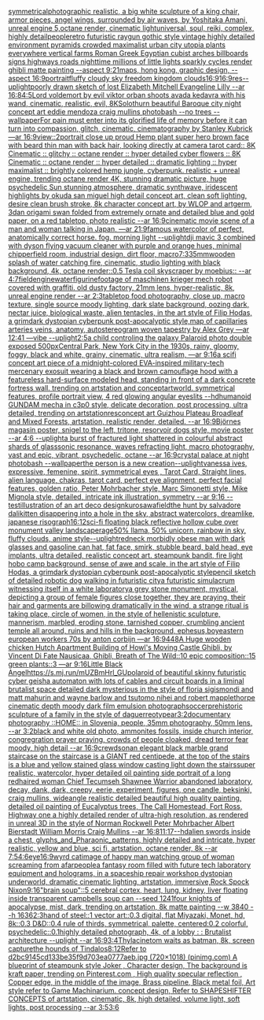 [symmetrical](https://www.ebank.nz/aiartgenerator?category=symmetrical)[photographic realistic, a big white sculpture of a king chair, armor pieces, angel wings, surrounded by air waves, by Yoshitaka Amani, unreal engine 5,octane render, cinematic light](https://www.ebank.nz/aiartgenerator?category=photographic%2520realistic%2C%2520a%2520big%2520white%2520sculpture%2520of%2520a%2520king%2520chair%2C%2520armor%2520pieces%2C%2520angel%2520wings%2C%2520surrounded%2520by%2520air%2520waves%2C%2520by%2520Yoshitaka%2520Amani%2C%2520unreal%2520engine%25205%2Coctane%2520render%2C%2520cinematic%2520light)[universal, soul, reiki, complex, highly detail](https://www.ebank.nz/aiartgenerator?category=universal%2C%2520soul%2C%2520reiki%2C%2520complex%2C%2520highly%2520detail)[people](https://www.ebank.nz/aiartgenerator?category=people)[retro futuristic raygun gothic style vintage highly detailed environment pyramids crowded maximalist urban city utopia plants everywhere vertical farms Roman Greek Egyptian cubist arches billboards signs highways roads nighttime millions of little lights sparkly cycles render ghibli matte painting --aspect 9:21](https://www.ebank.nz/aiartgenerator?category=retro%2520futuristic%2520raygun%2520gothic%2520style%2520vintage%2520highly%2520detailed%2520environment%2520pyramids%2520crowded%2520maximalist%2520urban%2520city%2520utopia%2520plants%2520everywhere%2520vertical%2520farms%2520Roman%2520Greek%2520Egyptian%2520cubist%2520arches%2520billboards%2520signs%2520highways%2520roads%2520nighttime%2520millions%2520of%2520little%2520lights%2520sparkly%2520cycles%2520render%2520ghibli%2520matte%2520painting%2520--aspect%25209%3A21)[maps,  hong kong,  graphic design,  --aspect 16:9](https://www.ebank.nz/aiartgenerator?category=maps%2C%2520%2520hong%2520kong%2C%2520%2520graphic%2520design%2C%2520%2520--aspect%252016%3A9)[portrait](https://www.ebank.nz/aiartgenerator?category=portrait)[fluffy cloudy sky freedom kingdom clouds](https://www.ebank.nz/aiartgenerator?category=fluffy%2520cloudy%2520sky%2520freedom%2520kingdom%2520clouds)[16:9](https://www.ebank.nz/aiartgenerator?category=16%3A9)[16:9](https://www.ebank.nz/aiartgenerator?category=16%3A9)[res](https://www.ebank.nz/aiartgenerator?category=res)[--uplight](https://www.ebank.nz/aiartgenerator?category=--uplight)[poorly drawn sketch of lost Elizabeth Mitchell Evangeline Lilly --ar 16:8](https://www.ebank.nz/aiartgenerator?category=poorly%2520drawn%2520sketch%2520of%2520lost%2520Elizabeth%2520Mitchell%2520Evangeline%2520Lilly%2520--ar%252016%3A8)[4:5](https://www.ebank.nz/aiartgenerator?category=4%3A5)[Lord voldemort by evil viktor orban shoots avada kedavra with his wand, cinematic, realistic, evil, 8K](https://www.ebank.nz/aiartgenerator?category=Lord%2520voldemort%2520by%2520evil%2520viktor%2520orban%2520shoots%2520avada%2520kedavra%2520with%2520his%2520wand%2C%2520cinematic%2C%2520realistic%2C%2520evil%2C%25208K)[Solothurn beautiful Baroque city night concept art eddie mendoza craig mullins photobash --no trees --wallpaper](https://www.ebank.nz/aiartgenerator?category=Solothurn%2520beautiful%2520Baroque%2520city%2520night%2520concept%2520art%2520eddie%2520mendoza%2520craig%2520mullins%2520photobash%2520--no%2520trees%2520--wallpaper)[For pain must enter into its glorified life of memory before it can turn into compassion, glitch, cinematic, cinematography by Stanley Kubrick —ar 16:9](https://www.ebank.nz/aiartgenerator?category=For%2520pain%2520must%2520enter%2520into%2520its%2520glorified%2520life%2520of%2520memory%2520before%2520it%2520can%2520turn%2520into%2520compassion%2C%2520glitch%2C%2520cinematic%2C%2520cinematography%2520by%2520Stanley%2520Kubrick%2520%E2%80%94ar%252016%3A9)[view::2](https://www.ebank.nz/aiartgenerator?category=view%3A%3A2)[portrait close up proud Hemp plant super hero brown face with beard thin man with back hair, looking directly at camera  tarot card:: 8K Cinematic :: glitchy :: octane render :: hyper detailed cyber flowers :: 8K Cinematic :: octane render :: hyper detailed :: dramatic lighting :: hyper maximalist :: brightly colored hemp jungle, cyberpunk. realistic + unreal engine, trending octane render 4K, stunning dramatic picture, huge psychedelic Sun stunning atmosphere, dramatic synthwave, iridescent highlights by okuda san miguel high detail concept art, clean soft lighting, desire clean brush stroke, 8k character concept art, by WLOP and artgerm, 3d](https://www.ebank.nz/aiartgenerator?category=portrait%2520close%2520up%2520proud%2520Hemp%2520plant%2520super%2520hero%2520brown%2520face%2520with%2520beard%2520thin%2520man%2520with%2520back%2520hair%2C%2520looking%2520directly%2520at%2520camera%2520%2520tarot%2520card%3A%3A%25208K%2520Cinematic%2520%3A%3A%2520glitchy%2520%3A%3A%2520octane%2520render%2520%3A%3A%2520hyper%2520detailed%2520cyber%2520flowers%2520%3A%3A%25208K%2520Cinematic%2520%3A%3A%2520octane%2520render%2520%3A%3A%2520hyper%2520detailed%2520%3A%3A%2520dramatic%2520lighting%2520%3A%3A%2520hyper%2520maximalist%2520%3A%3A%2520brightly%2520colored%2520hemp%2520jungle%2C%2520cyberpunk.%2520realistic%2520%2B%2520unreal%2520engine%2C%2520trending%2520octane%2520render%25204K%2C%2520stunning%2520dramatic%2520picture%2C%2520huge%2520psychedelic%2520Sun%2520stunning%2520atmosphere%2C%2520dramatic%2520synthwave%2C%2520iridescent%2520highlights%2520by%2520okuda%2520san%2520miguel%2520high%2520detail%2520concept%2520art%2C%2520clean%2520soft%2520lighting%2C%2520desire%2520clean%2520brush%2520stroke%2C%25208k%2520character%2520concept%2520art%2C%2520by%2520WLOP%2520and%2520artgerm%2C%25203d)[an origami swan folded from extremely ornate and detailed blue and gold paper, on a red tabletop, photo realistic --ar 16:9](https://www.ebank.nz/aiartgenerator?category=an%2520origami%2520swan%2520folded%2520from%2520extremely%2520ornate%2520and%2520detailed%2520blue%2520and%2520gold%2520paper%2C%2520on%2520a%2520red%2520tabletop%2C%2520photo%2520realistic%2520--ar%252016%3A9)[cinematic movie scene of a man and woman talking in Japan, —ar 21:9](https://www.ebank.nz/aiartgenerator?category=cinematic%2520movie%2520scene%2520of%2520a%2520man%2520and%2520woman%2520talking%2520in%2520Japan%2C%2520%E2%80%94ar%252021%3A9)[famous watercolor of perfect, anatomically correct horse. fog. morning light --uplight](https://www.ebank.nz/aiartgenerator?category=famous%2520watercolor%2520of%2520perfect%2C%2520anatomically%2520correct%2520horse.%2520fog.%2520morning%2520light%2520--uplight)[dji mavic 3 combined with dyson flying vacuum cleaner with purple and orange hues, minimal chipperfield room, industrial design, dirt floor, macro](https://www.ebank.nz/aiartgenerator?category=dji%2520mavic%25203%2520combined%2520with%2520dyson%2520flying%2520vacuum%2520cleaner%2520with%2520purple%2520and%2520orange%2520hues%2C%2520minimal%2520chipperfield%2520room%2C%2520industrial%2520design%2C%2520dirt%2520floor%2C%2520macro)[7:3](https://www.ebank.nz/aiartgenerator?category=7%3A3)[35mm](https://www.ebank.nz/aiartgenerator?category=35mm)[wooden splash of water catching fire, cinematic, studio lighting with black background, 4k, octane render::0.5 Tesla coil skyscraper by moebius:: --ar 4:7](https://www.ebank.nz/aiartgenerator?category=wooden%2520splash%2520of%2520water%2520catching%2520fire%2C%2520cinematic%2C%2520studio%2520lighting%2520with%2520black%2520background%2C%25204k%2C%2520octane%2520render%3A%3A0.5%2520Tesla%2520coil%2520skyscraper%2520by%2520moebius%3A%3A%2520--ar%25204%3A7)[field](https://www.ebank.nz/aiartgenerator?category=field)[engine](https://www.ebank.nz/aiartgenerator?category=engine)[water](https://www.ebank.nz/aiartgenerator?category=water)[figurine](https://www.ebank.nz/aiartgenerator?category=figurine)[footage of maschinen krieger mech robot covered with graffiti. old dusty factory,  21mm lens, hyper-realistic, 8k, unreal engine render --ar 2:3](https://www.ebank.nz/aiartgenerator?category=footage%2520of%2520maschinen%2520krieger%2520mech%2520robot%2520covered%2520with%2520graffiti.%2520old%2520dusty%2520factory%2C%2520%252021mm%2520lens%2C%2520hyper-realistic%2C%25208k%2C%2520unreal%2520engine%2520render%2520--ar%25202%3A3)[tabletop food photography, close up, macro texture, single source moody lighting, dark slate background, oozing dark, nectar juice, biological waste, alien tentacles, in the art style of Filip Hodas, a grimdark dystopian cyberpunk post-apocalyptic style,](https://www.ebank.nz/aiartgenerator?category=tabletop%2520food%2520photography%2C%2520close%2520up%2C%2520macro%2520texture%2C%2520single%2520source%2520moody%2520lighting%2C%2520dark%2520slate%2520background%2C%2520oozing%2520dark%2C%2520nectar%2520juice%2C%2520biological%2520waste%2C%2520alien%2520tentacles%2C%2520in%2520the%2520art%2520style%2520of%2520Filip%2520Hodas%2C%2520a%2520grimdark%2520dystopian%2520cyberpunk%2520post-apocalyptic%2520style%2C)[map of capillaries arteries veins, anatomy, autostereogram woven tapestry by Alex Grey —ar 12:41 —vibe --uplight](https://www.ebank.nz/aiartgenerator?category=map%2520of%2520capillaries%2520arteries%2520veins%2C%2520anatomy%2C%2520autostereogram%2520woven%2520tapestry%2520by%2520Alex%2520Grey%2520%E2%80%94ar%252012%3A41%2520%E2%80%94vibe%2520--uplight)[2:5](https://www.ebank.nz/aiartgenerator?category=2%3A5)[a child controling the galaxy Palaroid photo double exposed 500px](https://www.ebank.nz/aiartgenerator?category=a%2520child%2520controling%2520the%2520galaxy%2520Palaroid%2520photo%2520double%2520exposed%2520500px)[Central Park, New York City in the 1930s, rainy, gloomy, foggy, black and white, grainy, cinematic, ultra realism, —ar 9:16](https://www.ebank.nz/aiartgenerator?category=Central%2520Park%2C%2520New%2520York%2520City%2520in%2520the%25201930s%2C%2520rainy%2C%2520gloomy%2C%2520foggy%2C%2520black%2520and%2520white%2C%2520grainy%2C%2520cinematic%2C%2520ultra%2520realism%2C%2520%E2%80%94ar%25209%3A16)[a scifi concept art piece of a midnight-colored EVA-inspired military-tech mercenary exosuit wearing a black and brown camouflage hood with a featureless hard-surface modeled head, standing in front of a dark concrete fortress wall. trending on artstation and conceptartworld. symmetrical features, profile portrait view,  4 red glowing angular eyeslits --hd](https://www.ebank.nz/aiartgenerator?category=a%2520scifi%2520concept%2520art%2520piece%2520of%2520a%2520midnight-colored%2520EVA-inspired%2520military-tech%2520mercenary%2520exosuit%2520wearing%2520a%2520black%2520and%2520brown%2520camouflage%2520hood%2520with%2520a%2520featureless%2520hard-surface%2520modeled%2520head%2C%2520standing%2520in%2520front%2520of%2520a%2520dark%2520concrete%2520fortress%2520wall.%2520trending%2520on%2520artstation%2520and%2520conceptartworld.%2520symmetrical%2520features%2C%2520profile%2520portrait%2520view%2C%2520%25204%2520red%2520glowing%2520angular%2520eyeslits%2520--hd)[humanoid GUNDAM mecha in c3p0 style, delicate decoration, post processing, ultra detailed, trending on artstation](https://www.ebank.nz/aiartgenerator?category=humanoid%2520GUNDAM%2520mecha%2520in%2520c3p0%2520style%2C%2520delicate%2520decoration%2C%2520post%2520processing%2C%2520ultra%2520detailed%2C%2520trending%2520on%2520artstation)[res](https://www.ebank.nz/aiartgenerator?category=res)[concept art Guizhou Plateau Broadleaf and Mixed Forests, artstation, realistic render, detailed. --ar 16:9](https://www.ebank.nz/aiartgenerator?category=concept%2520art%2520Guizhou%2520Plateau%2520Broadleaf%2520and%2520Mixed%2520Forests%2C%2520artstation%2C%2520realistic%2520render%2C%2520detailed.%2520--ar%252016%3A9)[Björnes magasin poster, snigel to the left, tritone, resorvoir dogs style, movie poster --ar 4:6 --uplight](https://www.ebank.nz/aiartgenerator?category=Bj%C3%B6rnes%2520magasin%2520poster%2C%2520snigel%2520to%2520the%2520left%2C%2520tritone%2C%2520resorvoir%2520dogs%2520style%2C%2520movie%2520poster%2520--ar%25204%3A6%2520--uplight)[a burst of fractured light shattered in colourful abstract shards of glass](https://www.ebank.nz/aiartgenerator?category=a%2520burst%2520of%2520fractured%2520light%2520shattered%2520in%2520colourful%2520abstract%2520shards%2520of%2520glass)[sonic resonance, waves refracting light, macro photography, vast and epic, vibrant, psychedelic, octane --ar 16:9](https://www.ebank.nz/aiartgenerator?category=sonic%2520resonance%2C%2520waves%2520refracting%2520light%2C%2520macro%2520photography%2C%2520vast%2520and%2520epic%2C%2520vibrant%2C%2520psychedelic%2C%2520octane%2520--ar%252016%3A9)[crystal palace at night photobash --wallpaper](https://www.ebank.nz/aiartgenerator?category=crystal%2520palace%2520at%2520night%2520photobash%2520--wallpaper)[the person is a new creation](https://www.ebank.nz/aiartgenerator?category=the%2520person%2520is%2520a%2520new%2520creation)[--uplight](https://www.ebank.nz/aiartgenerator?category=--uplight)[vanessa ives, expressive, femenine, spirit,  symmetrical eyes , Tarot Card, Straight lines, alien language, chakras, tarot card, perfect eye alignment, perfect facial features, golden ratio, Peter Mohrbacher style, Marc Simonetti style, Mike Mignola style, detailed, intricate ink illustration, symmetry --ar 9:16 --test](https://www.ebank.nz/aiartgenerator?category=vanessa%2520ives%2C%2520expressive%2C%2520femenine%2C%2520spirit%2C%2520%2520symmetrical%2520eyes%2520%2C%2520Tarot%2520Card%2C%2520Straight%2520lines%2C%2520alien%2520language%2C%2520chakras%2C%2520tarot%2520card%2C%2520perfect%2520eye%2520alignment%2C%2520perfect%2520facial%2520features%2C%2520golden%2520ratio%2C%2520Peter%2520Mohrbacher%2520style%2C%2520Marc%2520Simonetti%2520style%2C%2520Mike%2520Mignola%2520style%2C%2520detailed%2C%2520intricate%2520ink%2520illustration%2C%2520symmetry%2520--ar%25209%3A16%2520--test)[illustration of an art deco design](https://www.ebank.nz/aiartgenerator?category=illustration%2520of%2520an%2520art%2520deco%2520design)[kurosawa](https://www.ebank.nz/aiartgenerator?category=kurosawa)[field](https://www.ebank.nz/aiartgenerator?category=field)[the hunt by salvadore dali](https://www.ebank.nz/aiartgenerator?category=the%2520hunt%2520by%2520salvadore%2520dali)[kitten disappering into a hole in the sky, abstract watercolors, dreamlike, japanese risograph](https://www.ebank.nz/aiartgenerator?category=kitten%2520disappering%2520into%2520a%2520hole%2520in%2520the%2520sky%2C%2520abstract%2520watercolors%2C%2520dreamlike%2C%2520japanese%2520risograph)[16:12](https://www.ebank.nz/aiartgenerator?category=16%3A12)[sci-fi floating black reflective hollow cube over monument valley landscape](https://www.ebank.nz/aiartgenerator?category=sci-fi%2520floating%2520black%2520reflective%2520hollow%2520cube%2520over%2520monument%2520valley%2520landscape)[rage](https://www.ebank.nz/aiartgenerator?category=rage)[50% llama, 50% unicorn, rainbow in sky, fluffy clouds, anime style](https://www.ebank.nz/aiartgenerator?category=50%25%2520llama%2C%252050%25%2520unicorn%2C%2520rainbow%2520in%2520sky%2C%2520fluffy%2520clouds%2C%2520anime%2520style)[--uplight](https://www.ebank.nz/aiartgenerator?category=--uplight)[redneck morbidly obese man with dark glasses and gasoline can hat, fat face, smirk, stubble beard, bald head, eye implants, ultra detailed, realistic concept art. steampunk bandit, fire light hobo camp background, sense of awe and scale, in the art style of Filip Hodas, a grimdark dystopian cyberpunk post-apocalyptic style](https://www.ebank.nz/aiartgenerator?category=redneck%2520morbidly%2520obese%2520man%2520with%2520dark%2520glasses%2520and%2520gasoline%2520can%2520hat%2C%2520fat%2520face%2C%2520smirk%2C%2520stubble%2520beard%2C%2520bald%2520head%2C%2520eye%2520implants%2C%2520ultra%2520detailed%2C%2520realistic%2520concept%2520art.%2520steampunk%2520bandit%2C%2520fire%2520light%2520hobo%2520camp%2520background%2C%2520sense%2520of%2520awe%2520and%2520scale%2C%2520in%2520the%2520art%2520style%2520of%2520Filip%2520Hodas%2C%2520a%2520grimdark%2520dystopian%2520cyberpunk%2520post-apocalyptic%2520style)[pencil sketch of detailed robotic dog walking in futuristic city](https://www.ebank.nz/aiartgenerator?category=pencil%2520sketch%2520of%2520detailed%2520robotic%2520dog%2520walking%2520in%2520futuristic%2520city)[a futuristic simulacrum witnessing itself in a white laboratory](https://www.ebank.nz/aiartgenerator?category=a%2520futuristic%2520simulacrum%2520witnessing%2520itself%2520in%2520a%2520white%2520laboratory)[a grey stone monument, mystical, depicting a group of female figures close together, they are praying, their hair and garments are billowing dramatically in the wind, a strange ritual is taking place, circle of women, in the style of hellenistic sculpture, mannerism, marbled, eroding stone, tarnished copper, crumbling ancient temple all around, ruins and hills in the background, ephesus,](https://www.ebank.nz/aiartgenerator?category=a%2520grey%2520stone%2520monument%2C%2520mystical%2C%2520depicting%2520a%2520group%2520of%2520female%2520figures%2520close%2520together%2C%2520they%2520are%2520praying%2C%2520their%2520hair%2520and%2520garments%2520are%2520billowing%2520dramatically%2520in%2520the%2520wind%2C%2520a%2520strange%2520ritual%2520is%2520taking%2520place%2C%2520circle%2520of%2520women%2C%2520in%2520the%2520style%2520of%2520hellenistic%2520sculpture%2C%2520mannerism%2C%2520marbled%2C%2520eroding%2520stone%2C%2520tarnished%2520copper%2C%2520crumbling%2520ancient%2520temple%2520all%2520around%2C%2520ruins%2520and%2520hills%2520in%2520the%2520background%2C%2520ephesus%2C)[boy](https://www.ebank.nz/aiartgenerator?category=boy)[eastern european workers 70s by anton corbijn —ar 16:9](https://www.ebank.nz/aiartgenerator?category=eastern%2520european%2520workers%252070s%2520by%2520anton%2520corbijn%2520%E2%80%94ar%252016%3A9)[448](https://www.ebank.nz/aiartgenerator?category=448)[A Huge wooden chicken Hutch Apartment Building of Howl's Moving Castle Ghibli, by Vincent Di Fate Nausicaa, Ghibli, Breath of The Wild::10 epic composition::15 green plants::3 —ar 9:16](https://www.ebank.nz/aiartgenerator?category=A%2520Huge%2520wooden%2520chicken%2520Hutch%2520Apartment%2520Building%2520of%2520Howl%27s%2520Moving%2520Castle%2520Ghibli%2C%2520by%2520Vincent%2520Di%2520Fate%2520Nausicaa%2C%2520Ghibli%2C%2520Breath%2520of%2520The%2520Wild%3A%3A10%2520epic%2520composition%3A%3A15%2520green%2520plants%3A%3A3%2520%E2%80%94ar%25209%3A16)[Little Black Angel](https://www.ebank.nz/aiartgenerator?category=Little%2520Black%2520Angel)[<https://s.mj.run/mUZBmHrl_GU>](https://www.ebank.nz/aiartgenerator?category=%3Chttps%3A//s.mj.run/mUZBmHrl_GU%3E)[polaroid of beautiful skinny futuristic cyber geisha automaton with lots of cables and circuit boards in a liminal brutalist space detailed dark mysterious in the style of floria sigismondi and matt mahurin and wayne barlow and tsutomo nihei and robert mapplethorpe cinematic depth moody dark film emulsion photograph](https://www.ebank.nz/aiartgenerator?category=polaroid%2520of%2520beautiful%2520skinny%2520futuristic%2520cyber%2520geisha%2520automaton%2520with%2520lots%2520of%2520cables%2520and%2520circuit%2520boards%2520in%2520a%2520liminal%2520brutalist%2520space%2520detailed%2520dark%2520mysterious%2520in%2520the%2520style%2520of%2520floria%2520sigismondi%2520and%2520matt%2520mahurin%2520and%2520wayne%2520barlow%2520and%2520tsutomo%2520nihei%2520and%2520robert%2520mapplethorpe%2520cinematic%2520depth%2520moody%2520dark%2520film%2520emulsion%2520photograph)[soccer](https://www.ebank.nz/aiartgenerator?category=soccer)[prehistoric sculpture of a family in the style of daguerreotype](https://www.ebank.nz/aiartgenerator?category=prehistoric%2520sculpture%2520of%2520a%2520family%2520in%2520the%2520style%2520of%2520daguerreotype)[ar3:2](https://www.ebank.nz/aiartgenerator?category=ar3%3A2)[documentary photography ::HOME:: in Slovenia, people,  35mm photography, 50mm lens, --ar 3:2](https://www.ebank.nz/aiartgenerator?category=documentary%2520photography%2520%3A%3AHOME%3A%3A%2520in%2520Slovenia%2C%2520people%2C%2520%252035mm%2520photography%2C%252050mm%2520lens%2C%2520--ar%25203%3A2)[black and white old photo, ammonites fossils, inside church interior, congregration prayer praying, crowds of people cloaked, dread terror fear moody, high detail --ar 16:9](https://www.ebank.nz/aiartgenerator?category=black%2520and%2520white%2520old%2520photo%2C%2520ammonites%2520fossils%2C%2520inside%2520church%2520interior%2C%2520congregration%2520prayer%2520praying%2C%2520crowds%2520of%2520people%2520cloaked%2C%2520dread%2520terror%2520fear%2520moody%2C%2520high%2520detail%2520--ar%252016%3A9)[crewdson](https://www.ebank.nz/aiartgenerator?category=crewdson)[an elegant black marble grand staircase on the staircase is a GIANT red centipede, at the top of the stairs is a blue and yellow stained glass window casting light down the stairs](https://www.ebank.nz/aiartgenerator?category=an%2520elegant%2520black%2520marble%2520grand%2520staircase%2520on%2520the%2520staircase%2520is%2520a%2520GIANT%2520red%2520centipede%2C%2520at%2520the%2520top%2520of%2520the%2520stairs%2520is%2520a%2520blue%2520and%2520yellow%2520stained%2520glass%2520window%2520casting%2520light%2520down%2520the%2520stairs)[super realistic, watercolor, hyper detailed oil painting side portrait of a long redhaired woman Chief Tecumseh Shawnee Warrior abandoned laboratory, decay, dank, dark, creepy, eerie, experiment, figures, one candle, beksinki, craig mullins, wideangle realistic detailed beautiful high quality painting, detailed oil painting of Eucalyptus trees, The Call Homestead, Fort Ross, Highway one a highly detailed render of ultra-high resolution, as rendered in unreal 3D in the style of Norman Rockwell Peter Mohrbacher Albert Bierstadt William Morris Craig Mullins --ar 16:8](https://www.ebank.nz/aiartgenerator?category=super%2520realistic%2C%2520watercolor%2C%2520hyper%2520detailed%2520oil%2520painting%2520side%2520portrait%2520of%2520a%2520long%2520redhaired%2520woman%2520Chief%2520Tecumseh%2520Shawnee%2520Warrior%2520abandoned%2520laboratory%2C%2520decay%2C%2520dank%2C%2520dark%2C%2520creepy%2C%2520eerie%2C%2520experiment%2C%2520figures%2C%2520one%2520candle%2C%2520beksinki%2C%2520craig%2520mullins%2C%2520wideangle%2520realistic%2520detailed%2520beautiful%2520high%2520quality%2520painting%2C%2520detailed%2520oil%2520painting%2520of%2520Eucalyptus%2520trees%2C%2520The%2520Call%2520Homestead%2C%2520Fort%2520Ross%2C%2520Highway%2520one%2520a%2520highly%2520detailed%2520render%2520of%2520ultra-high%2520resolution%2C%2520as%2520rendered%2520in%2520unreal%25203D%2520in%2520the%2520style%2520of%2520Norman%2520Rockwell%2520Peter%2520Mohrbacher%2520Albert%2520Bierstadt%2520William%2520Morris%2520Craig%2520Mullins%2520--ar%252016%3A8)[11:17](https://www.ebank.nz/aiartgenerator?category=11%3A17)[--hd](https://www.ebank.nz/aiartgenerator?category=--hd)[alien swords inside a chest, glyphs_and_Pharaonic_patterns, highly detailed and intricate, hyper realistic, yellow and blue, sci fi, artstation, octane render, 8k --ar 7:5](https://www.ebank.nz/aiartgenerator?category=alien%2520swords%2520inside%2520a%2520chest%2C%2520glyphs_and_Pharaonic_patterns%2C%2520highly%2520detailed%2520and%2520intricate%2C%2520hyper%2520realistic%2C%2520yellow%2520and%2520blue%2C%2520sci%2520fi%2C%2520artstation%2C%2520octane%2520render%2C%25208k%2520--ar%25207%3A5)[4:6](https://www.ebank.nz/aiartgenerator?category=4%3A6)[eye](https://www.ebank.nz/aiartgenerator?category=eye)[16:9](https://www.ebank.nz/aiartgenerator?category=16%3A9)[wyrd cat](https://www.ebank.nz/aiartgenerator?category=wyrd%2520cat)[image of happy man watching group of woman screaming from afar](https://www.ebank.nz/aiartgenerator?category=image%2520of%2520happy%2520man%2520watching%2520group%2520of%2520woman%2520screaming%2520from%2520afar)[people](https://www.ebank.nz/aiartgenerator?category=people)[a fantasy room filled with future tech laboratory equipment and holograms, in a spaceship repair workshop dystopian underworld, dramatic cinematic lighting, artstation, immersive,](https://www.ebank.nz/aiartgenerator?category=a%2520fantasy%2520room%2520filled%2520with%2520future%2520tech%2520laboratory%2520equipment%2520and%2520holograms%2C%2520in%2520a%2520spaceship%2520repair%2520workshop%2520dystopian%2520underworld%2C%2520dramatic%2520cinematic%2520lighting%2C%2520artstation%2C%2520immersive%2C)[Rock Spock Nixon](https://www.ebank.nz/aiartgenerator?category=Rock%2520Spock%2520Nixon)[9:16](https://www.ebank.nz/aiartgenerator?category=9%3A16)["brain soup"::5  cerebral cortex, heart, lung, kidney, liver floating inside transparent campbells soup can  --seed  1241](https://www.ebank.nz/aiartgenerator?category=%22brain%2520soup%22%3A%3A5%2520%2520cerebral%2520cortex%2C%2520heart%2C%2520lung%2C%2520kidney%2C%2520liver%2520floating%2520inside%2520transparent%2520campbells%2520soup%2520can%2520%2520--seed%2520%25201241)[four knights of apocalypse, mist, dark, trending on artstation, 8k matte painting --w 3840 --h 1636](https://www.ebank.nz/aiartgenerator?category=four%2520knights%2520of%2520apocalypse%2C%2520mist%2C%2520dark%2C%2520trending%2520on%2520artstation%2C%25208k%2520matte%2520painting%2520--w%25203840%2520--h%25201636)[2:3](https://www.ebank.nz/aiartgenerator?category=2%3A3)[hand of steel::1 vector art::0.3 digital, flat Miyazaki, Monet, hd, 8k::0.3 D&D::0.4 rule of thirds, symmetrical, palette, centered:0.2 colorful, psychedelic::0.1](https://www.ebank.nz/aiartgenerator?category=hand%2520of%2520steel%3A%3A1%2520vector%2520art%3A%3A0.3%2520digital%2C%2520flat%2520Miyazaki%2C%2520Monet%2C%2520hd%2C%25208k%3A%3A0.3%2520D%26D%3A%3A0.4%2520rule%2520of%2520thirds%2C%2520symmetrical%2C%2520palette%2C%2520centered%3A0.2%2520colorful%2C%2520psychedelic%3A%3A0.1)[highly detailed photograph, 4k, of a lobby : : Brutalist architecture --uplight --ar 16:9](https://www.ebank.nz/aiartgenerator?category=highly%2520detailed%2520photograph%2C%25204k%2C%2520of%2520a%2520lobby%2520%3A%2520%3A%2520Brutalist%2520architecture%2520--uplight%2520--ar%252016%3A9)[3:4](https://www.ebank.nz/aiartgenerator?category=3%3A4)[Thylacine](https://www.ebank.nz/aiartgenerator?category=Thylacine)[tom waits as batman, 8k, screen capture](https://www.ebank.nz/aiartgenerator?category=tom%2520waits%2520as%2520batman%2C%25208k%2C%2520screen%2520capture)[the hounds of Tindalos](https://www.ebank.nz/aiartgenerator?category=the%2520hounds%2520of%2520Tindalos)[8:12](https://www.ebank.nz/aiartgenerator?category=8%3A12)[Refer to d2bc9145cd133be35f9d703ea0777aeb.jpg (720×1018) (pinimg.com)  A blueprint of steampunk style Joker ,  Character design, The background is kraft paper,  trending on Pinterest.com  , High quality specular reflection ,  Copper  edge, in the middle of the image, Brass pipeline,  Black metal foil,  Art style refer to Game Machinarium.  concept design, Refer to SHAPESHIFTER CONCEPTS  of artstation, cinematic,  8k, high detailed,  volume light,  soft lights,  post processing    --ar 3:5](https://www.ebank.nz/aiartgenerator?category=Refer%2520to%2520d2bc9145cd133be35f9d703ea0777aeb.jpg%2520%28720%C3%971018%29%2520%28pinimg.com%29%2520%2520A%2520blueprint%2520of%2520steampunk%2520style%2520Joker%2520%2C%2520%2520Character%2520design%2C%2520The%2520background%2520is%2520kraft%2520paper%2C%2520%2520trending%2520on%2520Pinterest.com%2520%2520%2C%2520High%2520quality%2520specular%2520reflection%2520%2C%2520%2520Copper%2520%2520edge%2C%2520in%2520the%2520middle%2520of%2520the%2520image%2C%2520Brass%2520pipeline%2C%2520%2520Black%2520metal%2520foil%2C%2520%2520Art%2520style%2520refer%2520to%2520Game%2520Machinarium.%2520%2520concept%2520design%2C%2520Refer%2520to%2520SHAPESHIFTER%2520CONCEPTS%2520%2520of%2520artstation%2C%2520cinematic%2C%2520%25208k%2C%2520high%2520detailed%2C%2520%2520volume%2520light%2C%2520%2520soft%2520lights%2C%2520%2520post%2520processing%2520%2520%2520%2520--ar%25203%3A5)[3:6](https://www.ebank.nz/aiartgenerator?category=3%3A6)